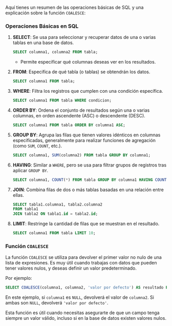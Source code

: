 Aquí tienes un resumen de las operaciones básicas de SQL y una explicación sobre la función `COALESCE`:

### Operaciones Básicas en SQL

1. **SELECT**: Se usa para seleccionar y recuperar datos de una o varias tablas en una base de datos.
   ```sql
   SELECT columna1, columna2 FROM tabla;
   ```
   - Permite especificar qué columnas deseas ver en los resultados.
   
2. **FROM**: Especifica de qué tabla (o tablas) se obtendrán los datos.
   ```sql
   SELECT columna1 FROM tabla;
   ```

3. **WHERE**: Filtra los registros que cumplen con una condición específica.
   ```sql
   SELECT columna1 FROM tabla WHERE condicion;
   ```

4. **ORDER BY**: Ordena el conjunto de resultados según una o varias columnas, en orden ascendente (ASC) o descendente (DESC).
   ```sql
   SELECT columna1 FROM tabla ORDER BY columna1 ASC;
   ```

5. **GROUP BY**: Agrupa las filas que tienen valores idénticos en columnas especificadas, generalmente para realizar funciones de agregación (como `SUM`, `COUNT`, etc.).
   ```sql
   SELECT columna1, SUM(columna2) FROM tabla GROUP BY columna1;
   ```

6. **HAVING**: Similar a `WHERE`, pero se usa para filtrar grupos de registros tras aplicar `GROUP BY`.
   ```sql
   SELECT columna1, COUNT(*) FROM tabla GROUP BY columna1 HAVING COUNT(*) > 1;
   ```

7. **JOIN**: Combina filas de dos o más tablas basadas en una relación entre ellas.
   ```sql
   SELECT tabla1.columna1, tabla2.columna2 
   FROM tabla1 
   JOIN tabla2 ON tabla1.id = tabla2.id;
   ```

8. **LIMIT**: Restringe la cantidad de filas que se muestran en el resultado.
   ```sql
   SELECT columna1 FROM tabla LIMIT 10;
   ```

### Función `COALESCE`

La función `COALESCE` se utiliza para devolver el primer valor no nulo de una lista de expresiones. Es muy útil cuando trabajas con datos que pueden tener valores nulos, y deseas definir un valor predeterminado.

Por ejemplo:
```sql
SELECT COALESCE(columna1, columna2, 'valor por defecto') AS resultado FROM tabla;
```

En este ejemplo, si `columna1` es `NULL`, devolverá el valor de `columna2`. Si ambas son `NULL`, devolverá `'valor por defecto'`. 

Esta función es útil cuando necesitas asegurarte de que un campo tenga siempre un valor válido, incluso si en la base de datos existen valores nulos.
